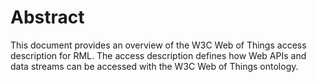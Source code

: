# Abstract

This document provides an overview of the W3C Web of Things access description for RML. The access description defines how Web APIs and data streams can be accessed with the W3C Web of Things ontology.
